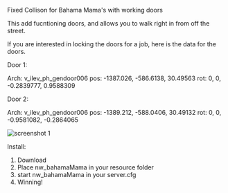 Fixed Collison for Bahama Mama's with working doors

This add fucntioning doors, and allows you to walk right in from off the street.

If you are interested in locking the doors for a job, here is the data for the doors.

Door 1:

Arch: v_ilev_ph_gendoor006
pos:  -1387.026, -586.6138, 30.49563
rot:  0, 0, -0.2839777, 0.9588309

Door 2:

Arch: v_ilev_ph_gendoor006
pos:  -1389.212, -588.0406, 30.49132
rot:  0, 0, -0.9581082, -0.2864065

![screenshot 1](http://www.deathbringerrp.com/images/bhma_1.jpg)

Install:

1) Download
2) Place nw_bahamaMama in your resource folder
3) start nw_bahamaMama in your server.cfg
4) Winning!